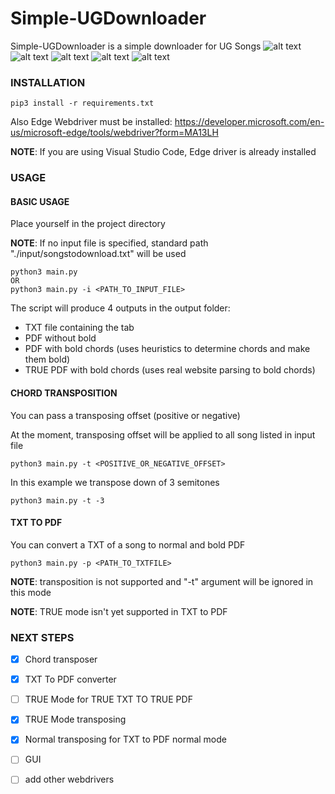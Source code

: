 # Simple-UGDownloader
Simple-UGDownloader is a simple downloader for UG Songs
![alt text](images/execution.png)
![alt text](images/output2.png)
![alt text](images/output0.png)
![alt text](images/output1.png)
![alt text](images/input.png)

### INSTALLATION

```
pip3 install -r requirements.txt
```
Also Edge Webdriver must be installed: https://developer.microsoft.com/en-us/microsoft-edge/tools/webdriver?form=MA13LH

**NOTE**: If you are using Visual Studio Code, Edge driver is already installed

### USAGE

#### BASIC USAGE
Place yourself in the project directory

**NOTE**: If no input file is specified, standard path "./input/songstodownload.txt" will be used

```
python3 main.py
OR
python3 main.py -i <PATH_TO_INPUT_FILE>
```

The script will produce 4 outputs in the output folder:
* TXT file containing the tab
* PDF without bold
* PDF with bold chords (uses heuristics to determine chords and make them bold)
* TRUE PDF with bold chords (uses real website parsing to bold chords)

#### CHORD TRANSPOSITION
You can pass a transposing offset (positive or negative)

At the moment, transposing offset will be applied to all song listed in input file

```
python3 main.py -t <POSITIVE_OR_NEGATIVE_OFFSET>
```

In this example we transpose down of 3 semitones
```
python3 main.py -t -3
```

#### TXT TO PDF
You can convert a TXT of a song to normal and bold PDF

```
python3 main.py -p <PATH_TO_TXTFILE>
```

**NOTE**: transposition is not supported and "-t" argument will be ignored in this mode

**NOTE**: TRUE mode isn't yet supported in TXT to PDF

### NEXT STEPS
* [X] Chord transposer
* [X] TXT To PDF converter
* [ ] TRUE Mode for TRUE TXT TO TRUE PDF
* [X] TRUE Mode transposing
* [X] Normal transposing for TXT to PDF normal mode
* [ ] GUI
* [ ] add other webdrivers


